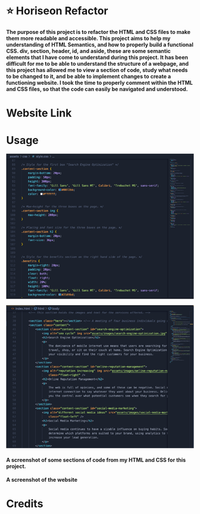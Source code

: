 # ⭐ Horiseon Refactor

#### The purpose of this project is to refactor the HTML and CSS files to make them more readable and accessible. This project aims to help my understanding of HTML Semantics, and how to properly build a functional CSS. div, section, header, id, and aside, these are some semantic elements that I have come to understand during this project. It has been difficult for me to be able to understand the structure of a webpage, and this project has allowed me to view a section of code, study what needs to be changed to it, and be able to implement changes to create a functioning website. I took the time to properly comment within the HTML and CSS files, so that the code can easily be navigated and understood.

# Website Link


# Usage

![CSS](assets/images/images-readme/css.png)

![HTML](assets/images/images-readme/html.png)

#### A screenshot of some sections of code from my HTML and CSS for this project.

#### A screenshot of the website

# Credits